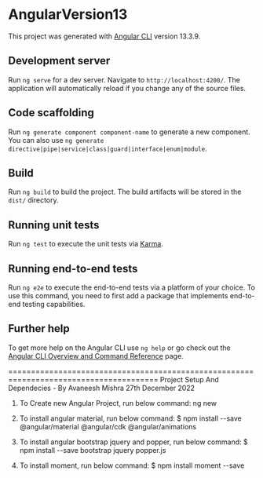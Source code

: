 # AngularVersion13

This project was generated with [Angular CLI](https://github.com/angular/angular-cli) version 13.3.9.

## Development server

Run `ng serve` for a dev server. Navigate to `http://localhost:4200/`. The application will automatically reload if you change any of the source files.

## Code scaffolding

Run `ng generate component component-name` to generate a new component. You can also use `ng generate directive|pipe|service|class|guard|interface|enum|module`.

## Build

Run `ng build` to build the project. The build artifacts will be stored in the `dist/` directory.

## Running unit tests

Run `ng test` to execute the unit tests via [Karma](https://karma-runner.github.io).

## Running end-to-end tests

Run `ng e2e` to execute the end-to-end tests via a platform of your choice. To use this command, you need to first add a package that implements end-to-end testing capabilities.

## Further help

To get more help on the Angular CLI use `ng help` or go check out the [Angular CLI Overview and Command Reference](https://angular.io/cli) page.

=======================================================================================
Project Setup And Dependecies - By Avaneesh Mishra 27th December 2022
1) To Create new Angular Project, run below command:
ng new <Project-Name>

2) To install angular material, run below command:
$ npm install --save @angular/material @angular/cdk @angular/animations

3) To install angular bootstrap jquery and popper, run below command:
$ npm install --save bootstrap jquery popper.js
  
4) To install moment, run below command:
$ npm install moment --save
